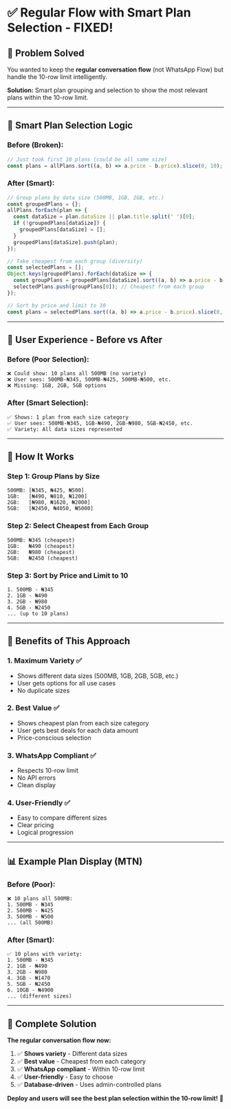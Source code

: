 # ✅ Regular Flow with Smart Plan Selection - FIXED!

## 🎯 **Problem Solved**

You wanted to keep the **regular conversation flow** (not WhatsApp Flow) but handle the 10-row limit intelligently.

**Solution:** Smart plan grouping and selection to show the most relevant plans within the 10-row limit.

---

## 🔧 **Smart Plan Selection Logic**

### **Before (Broken):**
```javascript
// Just took first 10 plans (could be all same size)
const plans = allPlans.sort((a, b) => a.price - b.price).slice(0, 10);
```

### **After (Smart):**
```javascript
// Group plans by data size (500MB, 1GB, 2GB, etc.)
const groupedPlans = {};
allPlans.forEach(plan => {
  const dataSize = plan.dataSize || plan.title.split(' ')[0];
  if (!groupedPlans[dataSize]) {
    groupedPlans[dataSize] = [];
  }
  groupedPlans[dataSize].push(plan);
});

// Take cheapest from each group (diversity)
const selectedPlans = [];
Object.keys(groupedPlans).forEach(dataSize => {
  const groupPlans = groupedPlans[dataSize].sort((a, b) => a.price - b.price);
  selectedPlans.push(groupPlans[0]); // Cheapest from each group
});

// Sort by price and limit to 10
const plans = selectedPlans.sort((a, b) => a.price - b.price).slice(0, 10);
```

---

## 📱 **User Experience - Before vs After**

### **Before (Poor Selection):**
```
❌ Could show: 10 plans all 500MB (no variety)
❌ User sees: 500MB-₦345, 500MB-₦425, 500MB-₦500, etc.
❌ Missing: 1GB, 2GB, 5GB options
```

### **After (Smart Selection):**
```
✅ Shows: 1 plan from each size category
✅ User sees: 500MB-₦345, 1GB-₦490, 2GB-₦980, 5GB-₦2450, etc.
✅ Variety: All data sizes represented
```

---

## 🎯 **How It Works**

### **Step 1: Group Plans by Size**
```
500MB: [₦345, ₦425, ₦500]
1GB:   [₦490, ₦810, ₦1200]
2GB:   [₦980, ₦1620, ₦2000]
5GB:   [₦2450, ₦4050, ₦5000]
```

### **Step 2: Select Cheapest from Each Group**
```
500MB: ₦345 (cheapest)
1GB:   ₦490 (cheapest)
2GB:   ₦980 (cheapest)
5GB:   ₦2450 (cheapest)
```

### **Step 3: Sort by Price and Limit to 10**
```
1. 500MB - ₦345
2. 1GB - ₦490
3. 2GB - ₦980
4. 5GB - ₦2450
... (up to 10 plans)
```

---

## 🚀 **Benefits of This Approach**

### **1. Maximum Variety** ✅
- Shows different data sizes (500MB, 1GB, 2GB, 5GB, etc.)
- User gets options for all use cases
- No duplicate sizes

### **2. Best Value** ✅
- Shows cheapest plan from each size category
- User gets best deals for each data amount
- Price-conscious selection

### **3. WhatsApp Compliant** ✅
- Respects 10-row limit
- No API errors
- Clean display

### **4. User-Friendly** ✅
- Easy to compare different sizes
- Clear pricing
- Logical progression

---

## 📊 **Example Plan Display (MTN)**

### **Before (Poor):**
```
❌ 10 plans all 500MB:
1. 500MB - ₦345
2. 500MB - ₦425
3. 500MB - ₦500
... (all 500MB)
```

### **After (Smart):**
```
✅ 10 plans with variety:
1. 500MB - ₦345
2. 1GB - ₦490
3. 2GB - ₦980
4. 3GB - ₦1470
5. 5GB - ₦2450
6. 10GB - ₦4900
... (different sizes)
```

---

## 🎉 **Complete Solution**

**The regular conversation flow now:**

1. ✅ **Shows variety** - Different data sizes
2. ✅ **Best value** - Cheapest from each category
3. ✅ **WhatsApp compliant** - Within 10-row limit
4. ✅ **User-friendly** - Easy to choose
5. ✅ **Database-driven** - Uses admin-controlled plans

**Deploy and users will see the best plan selection within the 10-row limit!** 🚀
